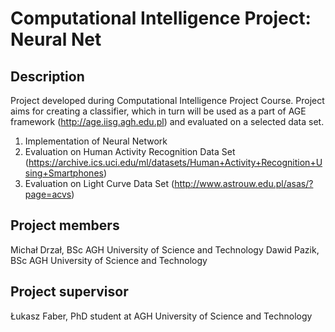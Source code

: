 Computational Intelligence Project: Neural Net
=============================================

Description
-----------
Project developed during Computational Intelligence Project Course. Project aims for creating a classifier, which in turn will be used as a part of AGE framework (http://age.iisg.agh.edu.pl) and evaluated on a selected data set. 

1. Implementation of Neural Network
2. Evaluation on Human Activity Recognition Data Set (https://archive.ics.uci.edu/ml/datasets/Human+Activity+Recognition+Using+Smartphones)
3. Evaluation on Light Curve Data Set (http://www.astrouw.edu.pl/asas/?page=acvs)

Project members
---------------

Michał Drzał, BSc AGH University of Science and Technology
Dawid Pazik, BSc AGH University of Science and Technology


Project supervisor
------------------
Łukasz Faber, PhD student at AGH University of Science and Technology
